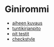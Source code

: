 # Ginirommi

 * [aiheen kuvaus](/dokumentointi/aiheenKuvausJaRakenne.md)
 * [tuntikirjanpito](/dokumentointi/tuntikirjanpito.md)
 * [pit testit](https://htmlpreview.github.io/?https://github.com/makewiz/Ginirommi/blob/master/dokumentointi/pit/index.html)
 * [checkstyle](https://htmlpreview.github.io/?https://github.com/makewiz/Ginirommi/blob/master/dokumentointi/checkstyle/site/checkstyle.html)
